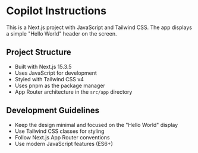 # Copilot Instructions

<!-- Use this file to provide workspace-specific custom instructions to Copilot. For more details, visit https://code.visualstudio.com/docs/copilot/copilot-customization#_use-a-githubcopilotinstructionsmd-file -->

This is a Next.js project with JavaScript and Tailwind CSS. The app displays a simple "Hello World" header on the screen.

## Project Structure
- Built with Next.js 15.3.5
- Uses JavaScript for development
- Styled with Tailwind CSS v4
- Uses pnpm as the package manager
- App Router architecture in the `src/app` directory

## Development Guidelines
- Keep the design minimal and focused on the "Hello World" display
- Use Tailwind CSS classes for styling
- Follow Next.js App Router conventions
- Use modern JavaScript features (ES6+)
